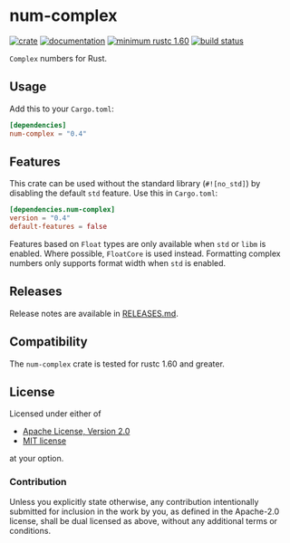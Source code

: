 # num-complex

[![crate](https://img.shields.io/crates/v/num-complex.svg)](https://crates.io/crates/num-complex)
[![documentation](https://docs.rs/num-complex/badge.svg)](https://docs.rs/num-complex)
[![minimum rustc 1.60](https://img.shields.io/badge/rustc-1.60+-red.svg)](https://rust-lang.github.io/rfcs/2495-min-rust-version.html)
[![build status](https://github.com/rust-num/num-complex/workflows/master/badge.svg)](https://github.com/rust-num/num-complex/actions)

`Complex` numbers for Rust.

## Usage

Add this to your `Cargo.toml`:

```toml
[dependencies]
num-complex = "0.4"
```

## Features

This crate can be used without the standard library (`#![no_std]`) by disabling
the default `std` feature. Use this in `Cargo.toml`:

```toml
[dependencies.num-complex]
version = "0.4"
default-features = false
```

Features based on `Float` types are only available when `std` or `libm` is
enabled. Where possible, `FloatCore` is used instead.  Formatting complex
numbers only supports format width when `std` is enabled.

## Releases

Release notes are available in [RELEASES.md](RELEASES.md).

## Compatibility

The `num-complex` crate is tested for rustc 1.60 and greater.

## License

Licensed under either of

 * [Apache License, Version 2.0](http://www.apache.org/licenses/LICENSE-2.0)
 * [MIT license](http://opensource.org/licenses/MIT)

at your option.

### Contribution

Unless you explicitly state otherwise, any contribution intentionally submitted
for inclusion in the work by you, as defined in the Apache-2.0 license, shall be
dual licensed as above, without any additional terms or conditions.
